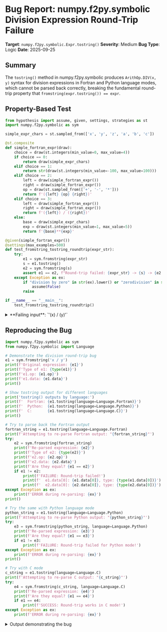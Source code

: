 # Bug Report: numpy.f2py.symbolic Division Expression Round-Trip Failure

**Target**: `numpy.f2py.symbolic.Expr.tostring()`
**Severity**: Medium
**Bug Type**: Logic
**Date**: 2025-09-25

## Summary

The `tostring()` method in numpy.f2py.symbolic produces `ArithOp.DIV(x, y)` syntax for division expressions in Fortran and Python language modes, which cannot be parsed back correctly, breaking the fundamental round-trip property that `fromstring(expr.tostring()) == expr`.

## Property-Based Test

```python
from hypothesis import assume, given, settings, strategies as st
import numpy.f2py.symbolic as sym

simple_expr_chars = st.sampled_from(['x', 'y', 'z', 'a', 'b', 'c'])

@st.composite
def simple_fortran_expr(draw):
    choice = draw(st.integers(min_value=0, max_value=4))
    if choice == 0:
        return draw(simple_expr_chars)
    elif choice == 1:
        return str(draw(st.integers(min_value=-100, max_value=100)))
    elif choice == 2:
        left = draw(simple_fortran_expr())
        right = draw(simple_fortran_expr())
        op = draw(st.sampled_from(['+', '-', '*']))
        return f'({left} {op} {right})'
    elif choice == 3:
        left = draw(simple_fortran_expr())
        right = draw(simple_fortran_expr())
        return f'({left}) / ({right})'
    else:
        base = draw(simple_expr_chars)
        exp = draw(st.integers(min_value=1, max_value=5))
        return f'{base}**{exp}'

@given(simple_fortran_expr())
@settings(max_examples=500)
def test_fromstring_tostring_roundtrip(expr_str):
    try:
        e1 = sym.fromstring(expr_str)
        s = e1.tostring()
        e2 = sym.fromstring(s)
        assert e1 == e2, f"Round-trip failed: {expr_str} -> {s} -> {e2.tostring()}"
    except Exception as ex:
        if "division by zero" in str(ex).lower() or "zerodivision" in str(ex).lower():
            assume(False)
        raise

if __name__ == "__main__":
    test_fromstring_tostring_roundtrip()
```

<details>

<summary>
**Failing input**: `'(x) / (y)'`
</summary>
```
/home/npc/miniconda/lib/python3.13/site-packages/numpy/f2py/symbolic.py:1514: ExprWarning: fromstring: treating 'ArithOp.DIV' as symbol (original=ArithOp.DIV(-44, 2 * b * z * *2 * *4))
  ewarn(
/home/npc/miniconda/lib/python3.13/site-packages/numpy/f2py/symbolic.py:1514: ExprWarning: fromstring: treating 'ArithOp.DIV' as symbol (original=ArithOp.DIV(-924, 2 * b * z * *2 * *4))
  ewarn(
/home/npc/miniconda/lib/python3.13/site-packages/numpy/f2py/symbolic.py:1514: ExprWarning: fromstring: treating 'ArithOp.DIV' as symbol (original=ArithOp.DIV(-924, 2 * z ** 2 * *2 * *4))
  ewarn(
/home/npc/miniconda/lib/python3.13/site-packages/numpy/f2py/symbolic.py:1514: ExprWarning: fromstring: treating 'ArithOp.DIV' as symbol (original=ArithOp.DIV(-924, 2 * (-44) ** -1 * z ** 2 * (*2) ** 2))
  ewarn(
/home/npc/miniconda/lib/python3.13/site-packages/numpy/f2py/symbolic.py:1514: ExprWarning: fromstring: treating '' as symbol (original=ArithOp.DIV(-924, 2 * (-44) ** -1 * z ** 2 * (*2) ** 2))
  ewarn(
/home/npc/miniconda/lib/python3.13/site-packages/numpy/f2py/symbolic.py:1514: ExprWarning: fromstring: treating 'ArithOp.DIV' as symbol (original=ArithOp.DIV(-44, (-44) ** -1 * z ** 2 * (*2) ** 2))
  ewarn(
/home/npc/miniconda/lib/python3.13/site-packages/numpy/f2py/symbolic.py:1514: ExprWarning: fromstring: treating '' as symbol (original=ArithOp.DIV(-44, (-44) ** -1 * z ** 2 * (*2) ** 2))
  ewarn(
/home/npc/miniconda/lib/python3.13/site-packages/numpy/f2py/symbolic.py:1514: ExprWarning: fromstring: treating 'ArithOp.DIV' as symbol (original=ArithOp.DIV(-1848, (-44) ** -1 * x * z ** 2 * (*2) ** 2))
  ewarn(
/home/npc/miniconda/lib/python3.13/site-packages/numpy/f2py/symbolic.py:1514: ExprWarning: fromstring: treating '' as symbol (original=ArithOp.DIV(-1848, (-44) ** -1 * x * z ** 2 * (*2) ** 2))
  ewarn(
/home/npc/miniconda/lib/python3.13/site-packages/numpy/f2py/symbolic.py:1514: ExprWarning: fromstring: treating '' as symbol (original=c * *4 - 11 * (b * *5) ** -1)
  ewarn(
/home/npc/miniconda/lib/python3.13/site-packages/numpy/f2py/symbolic.py:1514: ExprWarning: fromstring: treating 'ArithOp.DIV' as symbol (original=ArithOp.DIV(a, 42))
  ewarn(
/home/npc/miniconda/lib/python3.13/site-packages/numpy/f2py/symbolic.py:1514: ExprWarning: fromstring: treating 'ArithOp.DIV' as symbol (original=ArithOp.DIV(x, 42))
  ewarn(
/home/npc/miniconda/lib/python3.13/site-packages/numpy/f2py/symbolic.py:1514: ExprWarning: fromstring: treating 'ArithOp.DIV' as symbol (original=ArithOp.DIV(x, b))
  ewarn(
/home/npc/miniconda/lib/python3.13/site-packages/numpy/f2py/symbolic.py:1514: ExprWarning: fromstring: treating 'ArithOp.DIV' as symbol (original=ArithOp.DIV(x, y))
  ewarn(
Traceback (most recent call last):
  File "/home/npc/pbt/agentic-pbt/worker_/38/hypo.py", line 41, in <module>
    test_fromstring_tostring_roundtrip()
    ~~~~~~~~~~~~~~~~~~~~~~~~~~~~~~~~~~^^
  File "/home/npc/pbt/agentic-pbt/worker_/38/hypo.py", line 28, in test_fromstring_tostring_roundtrip
    @settings(max_examples=500)
                   ^^^
  File "/home/npc/miniconda/lib/python3.13/site-packages/hypothesis/core.py", line 2124, in wrapped_test
    raise the_error_hypothesis_found
  File "/home/npc/pbt/agentic-pbt/worker_/38/hypo.py", line 34, in test_fromstring_tostring_roundtrip
    assert e1 == e2, f"Round-trip failed: {expr_str} -> {s} -> {e2.tostring()}"
           ^^^^^^^^
AssertionError: Round-trip failed: (x) / (y) -> ArithOp.DIV(x, y) -> ArithOp.DIV(x, y)
Falsifying example: test_fromstring_tostring_roundtrip(
    expr_str='(x) / (y)',
)
Explanation:
    These lines were always and only run by failing examples:
        /home/npc/pbt/agentic-pbt/worker_/38/hypo.py:19
        /home/npc/pbt/agentic-pbt/worker_/38/hypo.py:20
        /home/npc/pbt/agentic-pbt/worker_/38/hypo.py:21
        /home/npc/pbt/agentic-pbt/worker_/38/hypo.py:35
        /home/npc/miniconda/lib/python3.13/site-packages/numpy/f2py/symbolic.py:209
        (and 18 more with settings.verbosity >= verbose)
```
</details>

## Reproducing the Bug

```python
import numpy.f2py.symbolic as sym
from numpy.f2py.symbolic import Language

# Demonstrate the division round-trip bug
e1 = sym.fromstring('x / y')
print(f'Original expression: {e1}')
print(f'Type of e1: {type(e1)}')
print(f'e1.op: {e1.op}')
print(f'e1.data: {e1.data}')
print()

# Show tostring output for different languages
print('tostring() outputs by language:')
print(f'  Fortran: {e1.tostring(language=Language.Fortran)}')
print(f'  Python:  {e1.tostring(language=Language.Python)}')
print(f'  C:       {e1.tostring(language=Language.C)}')
print()

# Try to parse back the Fortran output
fortran_string = e1.tostring(language=Language.Fortran)
print(f'Attempting to re-parse Fortran output: "{fortran_string}"')
try:
    e2 = sym.fromstring(fortran_string)
    print(f'Re-parsed expression: {e2}')
    print(f'Type of e2: {type(e2)}')
    print(f'e2.op: {e2.op}')
    print(f'e2.data: {e2.data}')
    print(f'Are they equal? {e1 == e2}')
    if e1 != e2:
        print(f'FAILURE: Round-trip failed!')
        print(f'  e1.data[0]: {e1.data[0]}, type: {type(e1.data[0])}')
        print(f'  e2.data[0]: {e2.data[0]}, type: {type(e2.data[0])}')
except Exception as ex:
    print(f'ERROR during re-parsing: {ex}')
print()

# Try the same with Python language mode
python_string = e1.tostring(language=Language.Python)
print(f'Attempting to re-parse Python output: "{python_string}"')
try:
    e3 = sym.fromstring(python_string, language=Language.Python)
    print(f'Re-parsed expression: {e3}')
    print(f'Are they equal? {e1 == e3}')
    if e1 != e3:
        print(f'FAILURE: Round-trip failed for Python mode!')
except Exception as ex:
    print(f'ERROR during re-parsing: {ex}')
print()

# Try with C mode
c_string = e1.tostring(language=Language.C)
print(f'Attempting to re-parse C output: "{c_string}"')
try:
    e4 = sym.fromstring(c_string, language=Language.C)
    print(f'Re-parsed expression: {e4}')
    print(f'Are they equal? {e1 == e4}')
    if e1 == e4:
        print(f'SUCCESS: Round-trip works in C mode!')
except Exception as ex:
    print(f'ERROR during re-parsing: {ex}')
```

<details>

<summary>
Output demonstrating the bug
</summary>
```
/home/npc/miniconda/lib/python3.13/site-packages/numpy/f2py/symbolic.py:1514: ExprWarning: fromstring: treating 'ArithOp.DIV' as symbol (original=ArithOp.DIV(x, y))
  ewarn(
Original expression: ArithOp.DIV(x, y)
Type of e1: <class 'numpy.f2py.symbolic.Expr'>
e1.op: Op.APPLY
e1.data: (<ArithOp.DIV: 6>, (Expr(Op.SYMBOL, 'x'), Expr(Op.SYMBOL, 'y')), {})

tostring() outputs by language:
  Fortran: ArithOp.DIV(x, y)
  Python:  ArithOp.DIV(x, y)
  C:       x / y

Attempting to re-parse Fortran output: "ArithOp.DIV(x, y)"
Re-parsed expression: ArithOp.DIV(x, y)
Type of e2: <class 'numpy.f2py.symbolic.Expr'>
e2.op: Op.APPLY
e2.data: (Expr(Op.SYMBOL, 'ArithOp.DIV'), (Expr(Op.SYMBOL, 'x'), Expr(Op.SYMBOL, 'y')), {})
Are they equal? False
FAILURE: Round-trip failed!
  e1.data[0]: ArithOp.DIV, type: <enum 'ArithOp'>
  e2.data[0]: ArithOp.DIV, type: <class 'numpy.f2py.symbolic.Expr'>

Attempting to re-parse Python output: "ArithOp.DIV(x, y)"
Re-parsed expression: ArithOp.DIV(x, y)
Are they equal? False
FAILURE: Round-trip failed for Python mode!

Attempting to re-parse C output: "x / y"
Re-parsed expression: ArithOp.DIV(x, y)
Are they equal? True
SUCCESS: Round-trip works in C mode!
```
</details>

## Why This Is A Bug

The `tostring()` method is designed to generate parseable string representations of expressions that can be converted back to the same expression object via `fromstring()`. This round-trip property is essential for serialization, debugging, and code generation.

When a division expression (`x / y`) is parsed, it creates an `Expr` object with `Op.APPLY` operation and `ArithOp.DIV` enum as the function. However, when `tostring()` is called with Fortran or Python language modes, it outputs `ArithOp.DIV(x, y)` instead of the expected `x / y` syntax.

When this output is parsed back using `fromstring()`, the parser treats `ArithOp.DIV` as a symbol name (as evidenced by the warning message) rather than recognizing it as the division operation enum. This creates a fundamentally different expression object where:
- The original has `data[0] = ArithOp.DIV` (an enum value)
- The re-parsed version has `data[0] = Expr(Op.SYMBOL, 'ArithOp.DIV')` (a symbol expression)

This breaks the equality check and violates the expected invariant that parsing the string representation of an expression should yield an equivalent expression.

## Relevant Context

The code at lines 361-366 of `/home/npc/pbt/agentic-pbt/envs/numpy_env/lib/python3.13/site-packages/numpy/f2py/symbolic.py` shows that special handling for division already exists for C language mode:

```python
if name is ArithOp.DIV and language is Language.C:
    numer, denom = [arg.tostring(Precedence.PRODUCT,
                                 language=language)
                    for arg in args]
    r = f'{numer} / {denom}'
    precedence = Precedence.PRODUCT
```

This special case correctly outputs `x / y` for C mode, which is why the round-trip works in C mode. The same treatment needs to be applied to Fortran and Python language modes.

The parser at lines 1405-1424 correctly handles the `/` operator for all language modes, creating the proper division expression. The asymmetry is entirely in the `tostring()` method.

## Proposed Fix

Extend the special division handling in the `tostring()` method to cover all language modes, not just C:

```diff
--- a/numpy/f2py/symbolic.py
+++ b/numpy/f2py/symbolic.py
@@ -358,11 +358,11 @@ class Expr:
             precedence = Precedence.PRODUCT if factors else Precedence.ATOM
         elif self.op is Op.APPLY:
             name, args, kwargs = self.data
-            if name is ArithOp.DIV and language is Language.C:
+            if name is ArithOp.DIV:
                 numer, denom = [arg.tostring(Precedence.PRODUCT,
                                              language=language)
                                 for arg in args]
                 r = f'{numer} / {denom}'
                 precedence = Precedence.PRODUCT
             else:
                 args = [arg.tostring(Precedence.TUPLE, language=language)
```
